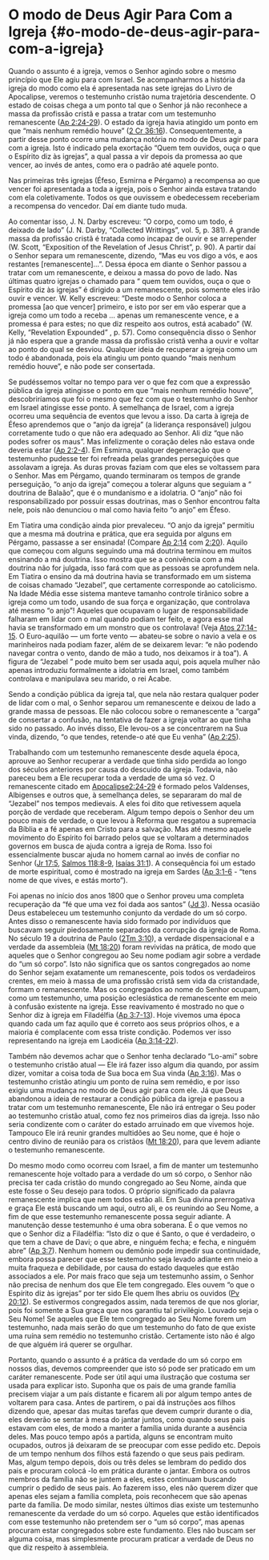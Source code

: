 # O modo de Deus Agir Para Com a Igreja {#o-modo-de-deus-agir-para-com-a-igreja}

Quando o assunto é a igreja, vemos o Senhor agindo sobre o mesmo princípio que Ele agiu para com Israel. Se acompanharmos a história da igreja do modo como ela é apresentada nas sete igrejas do Livro de Apocalipse, veremos o testemunho cristão numa trajetória descendente. O estado de coisas chega a um ponto tal que o Senhor já não reconhece a massa da profissão cristã e passa a tratar com um testemunho remanescente ([Ap 2:24-29](http://bibliaonline.com.br/acf/ap/2/24-29)). O estado da igreja havia atingido um ponto em que “mais nenhum remédio houve” ([2 Cr 36:16](http://bibliaonline.com.br/acf/2cr/36/16)). Consequentemente, a partir desse ponto ocorre uma mudança notória no modo de Deus agir para com a igreja. Isto é indicado pela exortação “Quem tem ouvidos, ouça o que o Espírito diz às igrejas”, a qual passa a vir depois da promessa ao que vencer, ao invés de antes, como era o padrão até aquele ponto.

Nas primeiras três igrejas (Éfeso, Esmirna e Pérgamo) a recompensa ao que vencer foi apresentada a toda a igreja, pois o Senhor ainda estava tratando com ela coletivamente. Todos os que ouvissem e obedecessem receberiam a recompensa do vencedor. Daí em diante tudo muda.

Ao comentar isso, J. N. Darby escreveu: “O corpo, como um todo, é deixado de lado” (J. N. Darby, “Collected Writtings”, vol. 5, p. 381). A grande massa da profissão cristã é tratada como incapaz de ouvir e se arrepender (W. Scott, “Exposition of the Revelation of Jesus Christ”, p. 90). A partir daí o Senhor separa um remanescente, dizendo, “Mas eu vos digo a vós, e aos restantes [remanescente]...”. Dessa época em diante o Senhor passou a tratar com um remanescente, e deixou a massa do povo de lado. Nas últimas quatro igrejas o chamado para “ quem tem ouvidos, ouça o que o Espírito diz às igrejas” é dirigido a um remanescente, pois somente eles irão ouvir e vencer. W. Kelly escreveu: “Deste modo o Senhor coloca a promessa [ao que vencer] primeiro, e isto por ser em vão esperar que a igreja como um todo a receba ... apenas um remanescente vence, e a promessa é para estes; no que diz respeito aos outros, está acabado” (W. Kelly, “Revelation Expounded” , p. 57). Como consequência disso o Senhor já não espera que a grande massa da profissão cristã venha a ouvir e voltar ao ponto do qual se desviou. Qualquer ideia de recuperar a igreja como um todo é abandonada, pois ela atingiu um ponto quando “mais nenhum remédio houve”, e não pode ser consertada.

Se pudéssemos voltar no tempo para ver o que fez com que a expressão pública da igreja atingisse o ponto em que “mais nenhum remédio houve”, descobriríamos que foi o mesmo que fez com que o testemunho do Senhor em Israel atingisse esse ponto. À semelhança de Israel, com a igreja ocorreu uma sequência de eventos que levou a isso. Da carta à igreja de Éfeso aprendemos que o “anjo da igreja” (a liderança responsável) julgou corretamente tudo o que não era adequado ao Senhor. Ali diz “que não podes sofrer os maus”. Mas infelizmente o coração deles não estava onde deveria estar ([Ap 2:2-4](http://bibliaonline.com.br/acf/ap/2/2-4)). Em Esmirna, qualquer degeneração que o testemunho pudesse ter foi refreada pelas grandes perseguições que assolavam a igreja. As duras provas faziam com que eles se voltassem para o Senhor. Mas em Pérgamo, quando terminaram os tempos de grande perseguição, “o anjo da igreja” começou a tolerar alguns que seguiam a “ doutrina de Balaão”, que é o mundanismo e a idolatria. O “anjo” não foi responsabilizado por possuir essas doutrinas, mas o Senhor encontrou falta nele, pois não denunciou o mal como havia feito “o anjo” em Éfeso.

Em Tiatira uma condição ainda pior prevaleceu. “O anjo da igreja” permitiu que a mesma má doutrina e prática, que era seguida por alguns em Pérgamo, passasse a ser ensinada! (Compare [Ap 2:14](http://bibliaonline.com.br/acf/ap/2/14) com [2:20](http://bibliaonline.com.br/acf/ap/2/20)). Aquilo que começou com alguns seguindo uma má doutrina terminou em muitos ensinando a má doutrina. Isso mostra que se a conivência com a má doutrina não for julgada, isso fará com que as pessoas se aprofundem nela. Em Tiatira o ensino da má doutrina havia se transformado em um sistema de coisas chamado “Jezabel”, que certamente corresponde ao catolicismo. Na Idade Média esse sistema manteve tamanho controle tirânico sobre a igreja como um todo, usando de sua força e organização, que controlava até mesmo “o anjo”! Aqueles que ocupavam o lugar de responsabilidade falharam em lidar com o mal quando podiam ter feito, e agora esse mal havia se transformado em um monstro que os controlava! (Veja [Atos 27:14-15](http://bibliaonline.com.br/acf/atos/27/14-15). O Euro-aquilão — um forte vento — abateu-se sobre o navio a vela e os marinheiros nada podiam fazer, além de se deixarem levar: “e não podendo navegar contra o vento, dando de mão a tudo, nos deixamos ir à toa”). A figura de “Jezabel ” pode muito bem ser usada aqui, pois aquela mulher não apenas introduziu formalmente a idolatria em Israel, como também controlava e manipulava seu marido, o rei Acabe.

Sendo a condição pública da igreja tal, que nela não restara qualquer poder de lidar com o mal, o Senhor separou um remanescente e deixou de lado a grande massa de pessoas. Ele não colocou sobre o remanescente a “carga” de consertar a confusão, na tentativa de fazer a igreja voltar ao que tinha sido no passado. Ao invés disso, Ele levou-os a se concentrarem na Sua vinda, dizendo, “o que tendes, retende-o até que Eu venha” ([Ap 2:25](http://bibliaonline.com.br/acf/ap/2/25)).

Trabalhando com um testemunho remanescente desde aquela época, aprouve ao Senhor recuperar a verdade que tinha sido perdida ao longo dos séculos anteriores por causa do descuido da igreja. Todavia, não pareceu bem a Ele recuperar toda a verdade de uma só vez. O remanescente citado em [Apocalipse2:24-29](http://bibliaonline.com.br/acf/ap/2/24-29) é formado pelos Valdenses, Albigenses e outros que, à semelhança deles, se separaram do mal de “Jezabel” nos tempos medievais. A eles foi dito que retivessem aquela porção de verdade que receberam. Algum tempo depois o Senhor deu um pouco mais de verdade, o que levou à Reforma que resgatou a supremacia da Bíblia e a fé apenas em Cristo para a salvação. Mas até mesmo aquele movimento do Espírito foi barrado pelos que se voltaram a determinados governos em busca de ajuda contra a igreja de Roma. Isso foi essencialmente buscar ajuda no homem carnal ao invés de confiar no Senhor ([Jr 17:5](http://bibliaonline.com.br/acf/jr/17/5), [Salmos 118:8-9](http://bibliaonline.com.br/acf/sl/118/8-9), [Isaías 31:1](http://bibliaonline.com.br/acf/is/31/1)). A consequência foi um estado de morte espiritual, como é mostrado na igreja em Sardes ([Ap 3:1-6](http://bibliaonline.com.br/acf/ap/3/1-6) - “tens nome de que vives, e estás morto”).

Foi apenas no início dos anos 1800 que o Senhor proveu uma completa recuperação da “fé que uma vez foi dada aos santos” ([Jd 3](http://bibliaonline.com.br/acf/jd/3)). Nessa ocasião Deus estabeleceu um testemunho conjunto da verdade do um só corpo. Antes disso o remanescente havia sido formado por indivíduos que buscavam seguir piedosamente separados da corrupção da igreja de Roma. No século 19 a doutrina de Paulo ([2Tm 3:10](http://bibliaonline.com.br/acf/2tm/3/10)), a verdade dispensacional e a verdade da assembleia ([Mt 18:20](http://bibliaonline.com.br/acf/mt/18/20)) foram revividas na prática, de modo que aqueles que o Senhor congregou ao Seu nome podiam agir sobre a verdade do “um só corpo”. Isto não significa que os santos congregados ao nome do Senhor sejam exatamente um remanescente, pois todos os verdadeiros crentes, em meio à massa de uma profissão cristã sem vida da cristandade, formam o remanescente. Mas os congregados ao nome do Senhor ocupam, como um testemunho, uma posição eclesiástica de remanescente em meio à confusão existente na igreja. Esse reavivamento é mostrado no que o Senhor diz à igreja em Filadélfia ([Ap 3:7-13](http://bibliaonline.com.br/acf/ap/3/7-13)). Hoje vivemos uma época quando cada um faz aquilo que é correto aos seus próprios olhos, e a maioria é complacente com essa triste condição. Podemos ver isso representando na igreja em Laodicéia ([Ap 3:14-22](http://bibliaonline.com.br/acf/ap/3/14-22)).

Também não devemos achar que o Senhor tenha declarado “Lo-ami” sobre o testemunho cristão atual — Ele irá fazer isso algum dia quando, por assim dizer, vomitar a coisa toda de Sua boca em Sua vinda ([Ap 3:16](http://bibliaonline.com.br/acf/ap/3/16)). Mas o testemunho cristão atingiu um ponto de ruína sem remédio, e por isso exigiu uma mudança no modo de Deus agir para com ele. Já que Deus abandonou a ideia de restaurar a condição pública da igreja e passou a tratar com um testemunho remanescente, Ele não irá entregar o Seu poder ao testemunho cristão atual, como fez nos primeiros dias da igreja. Isso não seria condizente com o caráter do estado arruinado em que vivemos hoje. Tampouco Ele irá reunir grandes multidões ao Seu nome, que é hoje o centro divino de reunião para os cristãos ([Mt 18:20](http://bibliaonline.com.br/acf/mt/18/20)), para que levem adiante o testemunho remanescente.

Do mesmo modo como ocorreu com Israel, a fim de manter um testemunho remanescente hoje voltado para a verdade do um só corpo, o Senhor não precisa ter cada cristão do mundo congregado ao Seu Nome, ainda que este fosse o Seu desejo para todos. O próprio significado da palavra remanescente implica que nem todos estão ali. Em Sua divina prerrogativa e graça Ele está buscando um aqui, outro ali, e os reunindo ao Seu Nome, a fim de que esse testemunho remanescente possa seguir adiante. A manutenção desse testemunho é uma obra soberana. É o que vemos no que o Senhor diz a Filadélfia: “Isto diz o que é Santo, o que é verdadeiro, o que tem a chave de Davi; o que abre, e ninguém fecha; e fecha, e ninguém abre” ([Ap 3:7](http://bibliaonline.com.br/acf/ap/3/7)). Nenhum homem ou demônio pode impedir sua continuidade, embora possa parecer que esse testemunho seja levado adiante em meio a muita fraqueza e debilidade, por causa do estado daqueles que estão associados a ele. Por mais fraco que seja um testemunho assim, o Senhor não precisa de nenhum dos que Ele tem congregado. Eles ouvem “o que o Espírito diz às igrejas” por ter sido Ele quem lhes abriu os ouvidos ([Pv 20:12](http://bibliaonline.com.br/acf/pv/20/12)). Se estivermos congregados assim, nada teremos de que nos gloriar, pois foi somente a Sua graça que nos garantiu tal privilégio. Louvado seja o Seu Nome! Se aqueles que Ele tem congregado ao Seu Nome forem um testemunho, nada mais serão do que um testemunho do fato de que existe uma ruína sem remédio no testemunho cristão. Certamente isto não é algo de que alguém irá querer se orgulhar.

Portanto, quando o assunto é a prática da verdade do um só corpo em nossos dias, devemos compreender que isto só pode ser praticado em um caráter remanescente. Pode ser útil aqui uma ilustração que costuma ser usada para explicar isto. Suponha que os pais de uma grande família precisem viajar a um país distante e ficarem ali por algum tempo antes de voltarem para casa. Antes de partirem, o pai dá instruções aos filhos dizendo que, apesar das muitas tarefas que devem cumprir durante o dia, eles deverão se sentar à mesa do jantar juntos, como quando seus pais estavam com eles, de modo a manter a família unida durante a ausência deles. Mas pouco tempo após a partida, alguns se encontram muito ocupados, outros já deixaram de se preocupar com esse pedido etc. Depois de um tempo nenhum dos filhos está fazendo o que seus pais pediram. Mas, algum tempo depois, dois ou três deles se lembram do pedido dos pais e procuram colocá -lo em prática durante o jantar. Embora os outros membros da família não se juntem a eles, estes continuam buscando cumprir o pedido de seus pais. Ao fazerem isso, eles não querem dizer que apenas eles sejam a família completa, pois reconhecem que são apenas parte da família. De modo similar, nestes últimos dias existe um testemunho remanescente da verdade do um só corpo. Aqueles que estão identificados com esse testemunho não pretendem ser o “um só corpo”, mas apenas procuram estar congregados sobre este fundamento. Eles não buscam ser alguma coisa, mas simplesmente procuram praticar a verdade de Deus no que diz respeito à assembleia.